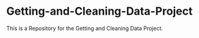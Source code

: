 # Getting-and-Cleaning-Data-Project
This is a Repository for the Getting and Cleaning Data Project. 
